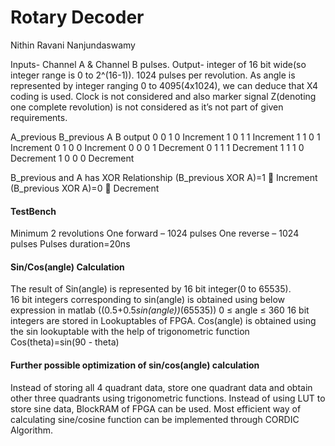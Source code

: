# Rotary Decoder
Nithin Ravani Nanjundaswamy


Inputs- Channel A & Channel B pulses.
Output- integer of 16 bit wide(so integer range is 0 to  2^(16-1)).
1024 pulses per revolution.
As angle is represented by integer ranging 0 to 4095(4x1024), we can deduce that X4 coding  is used.
Clock is not considered and also marker signal Z(denoting one complete revolution) is not considered as it’s not part of given requirements.



A_previous	B_previous	A	B	output
	0			0		1	0	Increment
	1			0		1	1	Increment
	1			1		0	1	Increment
	0			1		0	0	Increment
	0			0		0	1	Decrement
	0			1		1	1	Decrement
	1			1		1	0	Decrement
	1			0		0	0	Decrement


B_previous and A has XOR Relationship
(B_previous XOR A)=1  Increment
(B_previous XOR A)=0  Decrement


####          TestBench
Minimum 2 revolutions 
One forward – 1024 pulses
One reverse – 1024 pulses
Pulses duration=20ns


####								Sin/Cos(angle) Calculation

The result of Sin(angle) is represented by 16 bit integer(0 to 65535).		
16 bit integers corresponding to sin(angle) is obtained using below expression in matlab
					((0.5+0.5*sin(angle))*(65535))               0 ≤ angle ≤ 360
16 bit integers are stored in Lookuptables of FPGA.
Cos(angle) is obtained using the sin lookuptable with the help of trigonometric function
	Cos(theta)=sin(90 - theta)



####           Further possible optimization of sin/cos(angle) calculation

Instead of storing all 4 quadrant data, store one quadrant data and obtain other three quadrants using trigonometric functions.
Instead of using LUT to store sine data, BlockRAM of FPGA can be used.
Most efficient way of calculating sine/cosine function can be implemented through CORDIC Algorithm.
